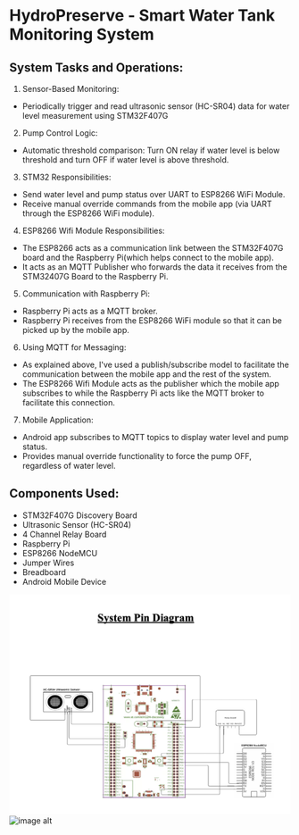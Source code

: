 # HydroPreserve - Smart Water Tank Monitoring System

## System Tasks and Operations:

1. Sensor-Based Monitoring:<br>
- Periodically trigger and read ultrasonic sensor (HC-SR04) data for water level measurement using STM32F407G <br>

2. Pump Control Logic:<br>
- Automatic threshold comparison: Turn ON relay if water level is below threshold and turn OFF if water level is above threshold.<br>

3. STM32 Responsibilities:<br>
- Send water level and pump status over UART to ESP8266 WiFi Module.<br>
- Receive manual override commands from the mobile app (via UART through the ESP8266 WiFi module).<br>

4. ESP8266 Wifi Module Responsibilities:<br>
- The ESP8266 acts as a communication link between the STM32F407G board and the Raspberry Pi(which helps connect to the mobile app).<br>
- It acts as an MQTT Publisher who forwards the data it receives from the STM32407G Board to the Raspberry Pi.<br>

5. Communication with Raspberry Pi:<br>
- Raspberry Pi acts as a MQTT broker.<br>
- Raspberry Pi receives from the ESP8266 WiFi module so that it can be picked up by the mobile app.<br>

6. Using MQTT for Messaging:<br>
- As explained above, I've used a publish/subscribe model to facilitate the communication between the mobile app and the rest of the system.<br>
- The ESP8266 Wifi Module acts as the publisher which the mobile app subscribes to while the Raspberry Pi acts like the MQTT broker to facilitate this connection.<br>

7. Mobile Application:<br>
- Android app subscribes to MQTT topics to display water level and pump status.<br>
- Provides manual override functionality to force the pump OFF, regardless of water level.<br>

## Components Used:

- STM32F407G Discovery Board
- Ultrasonic Sensor (HC-SR04)
- 4 Channel Relay Board
- Raspberry Pi
- ESP8266 NodeMCU
- Jumper Wires
- Breadboard
- Android Mobile Device


![image alt](https://github.com/HemBit/HydroPreserve/blob/main/images/System%20Pin%20Diagram.png?raw=true)
![image alt](https://github.com/HemBit/HydroPreserve/blob/main/images/Project%20Working.png?raw=true)



